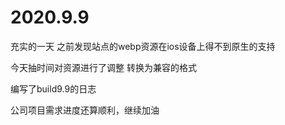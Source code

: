 # 2020.9.9

充实的一天 之前发现站点的webp资源在ios设备上得不到原生的支持

今天抽时间对资源进行了调整 转换为兼容的格式

编写了build9.9的日志

公司项目需求进度还算顺利，继续加油